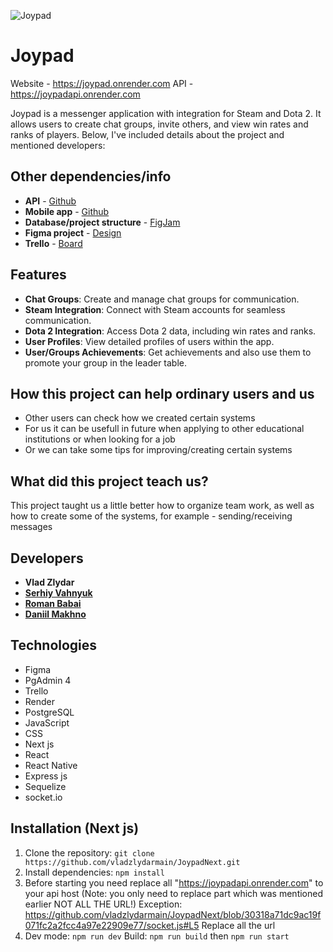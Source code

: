 
![Joypad](https://joypadapi.onrender.com/image/logotip.png)

# Joypad

Website - https://joypad.onrender.com
API - https://joypadapi.onrender.com

Joypad is a messenger application with integration for Steam and Dota 2. It allows users to create chat groups, invite others, and view win rates and ranks of players. Below, I've included details about the project and mentioned developers:

## Other dependencies/info

- **API** - [Github](https://github.com/vladzlydarmain/JoypadAPI)
- **Mobile app** - [Github](https://github.com/vladzlydarmain/JoypadApp)
- **Database/project structure** - [FigJam](https://www.figma.com/board/HXlA34jbAjDpTqBf6BoeUX/Untitled?node-id=0-1&t=c0rnb1M6bUEFZ10I-1)
- **Figma project** - [Design](https://www.figma.com/design/GyNu2Fr2QDvOzELk8D71Yy/Untitled?node-id=818-114&t=pwG4RJ2PRSEnuZKo-1)
- **Trello** - [Board](https://trello.com/b/KT1P2b6o/dpl-js-dev3)

## Features

- **Chat Groups**: Create and manage chat groups for communication.
- **Steam Integration**: Connect with Steam accounts for seamless communication.
- **Dota 2 Integration**: Access Dota 2 data, including win rates and ranks.
- **User Profiles**: View detailed profiles of users within the app.
- **User/Groups Achievements**: Get achievements and also use them to promote your group in the leader table.

## How this project can help ordinary users and us 

- Other users can check how we created certain systems
- For us it can be usefull in future when applying to other educational institutions or when looking for a job
- Or we can take some tips for improving/creating certain systems

## What did this project teach us?
This project taught us a little better how to organize team work, as well as how to create some of the systems, for example - sending/receiving messages

## Developers

- **Vlad Zlydar**
- [**Serhiy Vahnyuk**](https://github.com/SerhiyVahnyuk/)
- [**Roman Babai**](https://github.com/BabaiRoman/)
- [**Daniil Makhno**](https://github.com/shrek0228/)

## Technologies
- Figma
- PgAdmin 4
- Trello
- Render
- PostgreSQL
- JavaScript
- CSS
- Next js
- React
- React Native
- Express js
- Sequelize
- socket.io

## Installation (Next js)

1. Clone the repository: `git clone https://github.com/vladzlydarmain/JoypadNext.git`
2. Install dependencies: `npm install`
3. Before starting you need replace all "https://joypadapi.onrender.com" to your api host (Note: you only need to replace part which was mentioned earlier NOT ALL THE URL!) Exception: https://github.com/vladzlydarmain/JoypadNext/blob/30318a71dc9ac19f071fc2a2fcc4a97e22909e77/socket.js#L5 Replace all the url
4. Dev mode: `npm run dev`
Build: `npm run build` then `npm run start`
